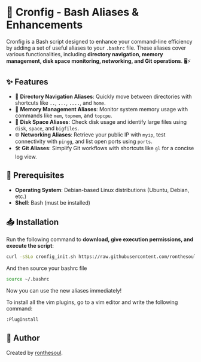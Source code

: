 # 🚀 Cronfig - Bash Aliases & Enhancements

Cronfig is a Bash script designed to enhance your command-line efficiency by adding a set of useful aliases to your `.bashrc` file. These aliases cover various functionalities, including **directory navigation, memory management, disk space monitoring, networking, and Git operations**. 🖥️⚡

## ✨ Features

- 📂 **Directory Navigation Aliases**: Quickly move between directories with shortcuts like `..`, `...`, `....`, and `home`.
- 🧠 **Memory Management Aliases**: Monitor system memory usage with commands like `mem`, `topmem`, and `topcpu`.
- 💾 **Disk Space Aliases**: Check disk usage and identify large files using `disk`, `space`, and `bigfiles`.
- 🌐 **Networking Aliases**: Retrieve your public IP with `myip`, test connectivity with `pingg`, and list open ports using `ports`.
- 🛠️ **Git Aliases**: Simplify Git workflows with shortcuts like `gl` for a concise log view.

## 🔧 Prerequisites

-  **Operating System**: Debian-based Linux distributions (Ubuntu, Debian, etc.)
-  **Shell**: Bash (must be installed)

## 📥 Installation

Run the following command to **download, give execution permissions, and execute the script**:

```bash
curl -sSLo cronfig_init.sh https://raw.githubusercontent.com/ronthesoul/Cronfig/main/cronfig_init.sh && chmod +x cronfig_init.sh && ./cronfig_init.sh
```
And then source your bashrc file

```bash
source ~/.bashrc
```
Now you can use the new aliases immediately! 

To install all the vim plugins, go to a vim editor and write the following command:
```bash
:PlugInstall
```

## 👤 Author

Created by [ronthesoul](https://github.com/ronthesoul).
